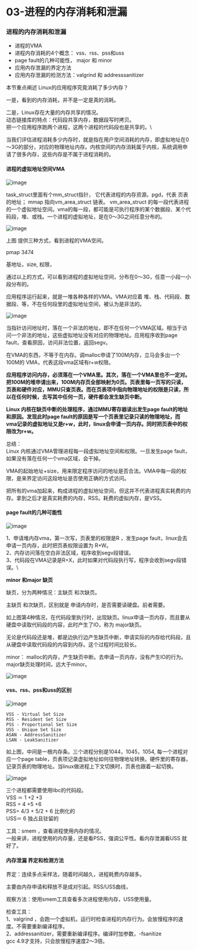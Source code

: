 # 03-进程的内存消耗和泄漏

### 进程的内存消耗和泄漏

* 进程的VMA
* 进程内存消耗的4个概念： vss、rss、pss和uss
* page fault的几种可能性， major 和 minor
* 应用内存泄漏的界定方法
* 应用内存泄漏的检测方法：valgrind 和 addresssanitizer

本节重点阐述 Linux的应用程序究竟消耗了多少内存？

一是，看到的内存消耗，并不是一定是真的消耗。

二是，Linux存在大量的内存共享的情况。\
动态链接库的特点：代码段共享内存，数据段写时拷贝。\
把一个应用程序跑两个进程，这两个进程的代码段也是共享的。\


当我们评估进程消耗多少内存时，就是指在用户空间消耗的内存，即虚拟地址在0～3G的部分，对应的物理地址内存。内核空间的内存消耗属于内核，系统调用申请了很多内存，这些内存是不属于进程消耗的。

#### 进程的虚拟地址空间VMA

![image](https://user-images.githubusercontent.com/87457873/127090169-f784d99c-da06-40cb-b500-ed48b1be83ac.png)

task\_struct里面有个mm\_struct指针， 它代表进程的内存资源。pgd，代表 页表的地址； mmap 指向vm\_area\_struct 链表。 vm\_area\_struct 的每一段代表进程的一个虚拟地址空间。vma的每一段，都可能是可执行程序的某个数据段、某个代码段，堆、或栈。一个进程的虚拟地址，是在0～3G之间任意分布的。

![image](https://user-images.githubusercontent.com/87457873/127090189-b6bc651a-d82d-444d-bff6-cdf6a7141069.png)

上图 提供三种方式，看到进程的VMA空间。

pmap 3474

基地址，size, 权限，

通过以上的方式，可以看到进程的虚拟地址空间，分布在0～3G，任意一小段一小段分布的。

应用程序运行起来，就是一堆各种各样的VMA。VMA对应着 堆、栈、代码段、数据段、等，不在任何段里的虚拟地址空间，被认为是非法的。

![image](https://user-images.githubusercontent.com/87457873/127090214-f0f9dfd2-7899-43ae-816e-34403c36ac1d.png)

当指针访问地址时，落在一个非法的地址，即不在任何一个VMA区域。相当于访问一个非法的地址，这些虚拟地址没有对应的物理地址。应用程序收到page fault，查看原因，访问非法位置，返回segv。

在VMA的东西，不等于在内存。调malloc申请了100M内存，立马会多出一个100M的 VMA，代表这段vma区域有r+w权限。

**应用程序访问内存，必须落在一个VMA里。其次，落在一个VMA里也不一定对。把100M的堆申请出来，100M内存页全部映射为0页。页表里每一页写的只读，页表和硬件对应，MMU只查页表。而在页表项中指向物理地址的权限是只读，所以在任何时候，去写其中任何一页，硬件都会发生缺页中断。**

**Linux 内核在缺页中断的处理程序，通过MMU寄存器读出发生page fault的地址和原因。发现此时page fault的原因是写一个页表里记录只读的物理地址，而vma记录的虚拟地址又是r+w，此时，linux会申请一页内存。同时把页表中的权限改为r+w。**

总结：\
Linux 内核通过VMA管理进程每一段虚拟地址空间和权限。一旦发生page fault，如果没有落在任何一个vma区域，会干掉。

VMA的起始地址+size，用来限定程序访问的地址是否合法。VMA中每一段的权限，是来界定访问这段地址是否使用正确的方式访问。

把所有的vma加起来，构成进程的虚拟地址空间，但这并不代表进程真实耗费的内存。拿到之后才是真实耗费的内存，RSS。耗费的虚拟内存，是VSS。

#### page fault的几种可能性

![image](https://user-images.githubusercontent.com/87457873/127090458-dafe02a1-0fc1-4e2c-959e-746b169d2487.png)

1、申请堆内存vma，第一次写，页表里的权限是R ，发生page fault，linux会去申请一页内存，此时把页表权限设置为 R+W。\
2、内存访问落在空白非法区域，程序收到segv段错误。\
3、代码段在VMA记录是R+X，此时如果对代码段执行写，程序会收到segv段错误。\


**minor 和major 缺页**

缺页，分为两种情况：主缺页 和次缺页。

主缺页 和次缺页，区别就是 申请内存时，是否需要读硬盘。前者需要。

如上图第4种情况，在代码段里执行时，出现缺页。linux申请一页内存，而且要从硬盘中读取代码段的内容，此时产生了IO，称为 major缺页。

无论是代码段还是堆，都是边执行边产生缺页中断，申请实际的内存给代码段，且从硬盘中读取代码段的内容到内存。这个过程时间比较长。

minor： malloc的内存，产生缺页中断。去申请一页内存，没有产生IO的行为。major缺页处理时间，远大于minor。

![image](https://user-images.githubusercontent.com/87457873/127090530-49373bbd-8d2e-4170-a46d-80b4b462548b.png)

#### vss、rss、pss和uss的区别

![image](https://user-images.githubusercontent.com/87457873/127090546-05a8c508-77cb-4a43-a792-7109461eeed0.png)

```
VSS - Virtual Set Size
RSS - Resident Set Size
PSS - Proportional Set Size
USS - Unique Set Size
ASAN - AddressSanitizer
LSAN - LeakSanitizer
```

如上图，中间是一根内存条。三个进程分别是1044，1045，1054, 每一个进程对应一个page table，页表项记录虚拟地址如何往物理地址转换。硬件里的寄存器，记录页表的物理地址。当linux做进程上下文切换时，页表也跟着一起切换。

![image](https://user-images.githubusercontent.com/87457873/127090569-cc475c78-4c51-4492-b228-80f25b5b6f02.png)

三个进程都需要使用libc的代码段。\
VSS ＝ 1 +2 +3\
RSS = 4 +5 +6\
PSS= 4/3 + 5/2 + 6 比例化的\
USS＝ 6 独占且驻留的

工具：smem ，查看进程使用内存的情况。\
一般来讲，进程使用的内存量，还是看PSS，强调公平性。看内存泄漏看USS 就好了。

#### 内存泄漏 界定和检测方法

界定：连续多点采样法，随着时间越久，进程耗费内存越多。

主要由内存申请和释放不是成对引起。RSS/USS曲线，

观察方法：使用smem工具查看多次进程使用内存，USS使用量。

检查工具：\
1、valgrind ，会跑一个虚拟机，运行时检查进程的内存行为。会放慢程序的速度。不需要重新编译程序。\
2、addressanitizer，需要重新编译程序。编译时加参数，-fsanitize\
gcc 4.9才支持，只会放慢程序速度2～3倍。
